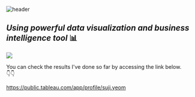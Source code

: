 ![header](https://capsule-render.vercel.app/api?type=waving&color=gradient&height=200&section=header&text=Tableau&fontSize=50)

## _Using powerful data visualization and business intelligence tool_ 📊

<img src="https://img.shields.io/badge/Tableau-E97627?style=for-the-badge&logo=Tableau&logoColor=white">
<br/>


You can check the results I've done so far by accessing the link below.<br/>
👇👇

https://public.tableau.com/app/profile/suji.yeom
